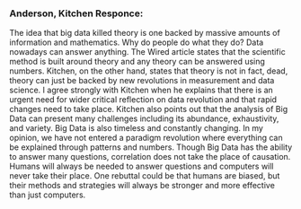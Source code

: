 ### Anderson, Kitchen Responce:

The idea that big data killed theory is one backed by massive amounts of information and mathematics. Why do people do what they do? Data nowadays can answer anything. The Wired article states that the scientific method is built around theory and any theory can be answered using numbers. Kitchen, on the other hand, states that theory is not in fact, dead, theory can just be backed by new revolutions in measurement and data science. I agree strongly with Kitchen when he explains that there is an urgent need for wider critical reflection on data revolution and that rapid changes need to take place.  Kitchen also points out that the analysis of Big Data can present many challenges including its abundance, exhaustivity, and variety. Big Data is also timeless and constantly changing. In my opinion, we have not entered a paradigm revolution where everything can be explained through patterns and numbers. Though Big Data has the ability to answer many questions, correlation does not take the place of causation. Humans will always be needed to answer questions and computers will never take their place. One rebuttal could be that humans are biased, but their methods and strategies will always be stronger and more effective than just computers. 




